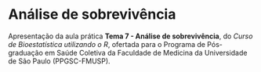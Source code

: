 # Análise de sobrevivência

Apresentação da aula prática **Tema 7 - Análise de sobrevivência**, do _Curso de Bioestatística utilizando o R_, ofertada para o Programa de Pós-graduação em Saúde Coletiva da Faculdade de Medicina da Universidade de São Paulo (PPGSC-FMUSP).
